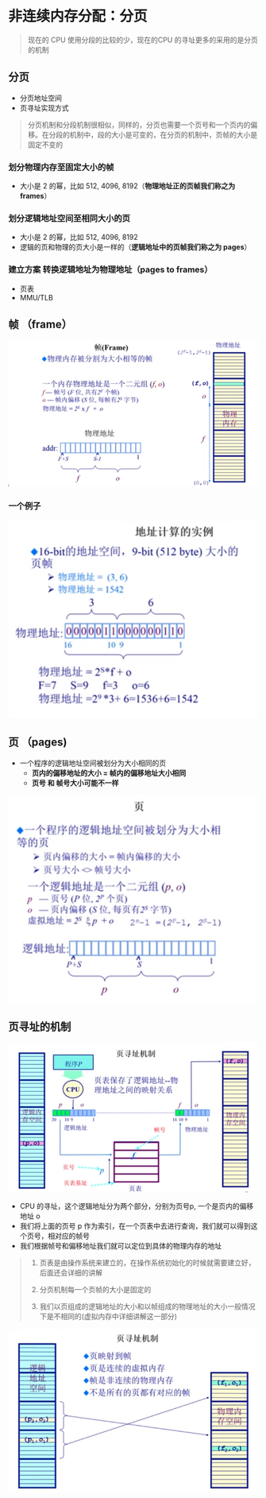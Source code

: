# 非连续内存分配：分页

> 现在的 CPU 使用分段的比较的少，现在的CPU 的寻址更多的采用的是分页的机制

## 分页

* 分页地址空间
* 页寻址实现方式

> 分页机制和分段机制很相似，同样的，分页也需要一个页号和一个页内的偏移。在分段的机制中，段的大小是可变的，在分页的机制中，页帧的大小是固定不变的

### 划分物理内存至固定大小的帧

* 大小是 2 的幂，比如 512, 4096, 8192（**物理地址正的页帧我们称之为 frames**）

### 划分逻辑地址空间至相同大小的页

* 大小是 2 的幂，比如 512, 4096, 8192
* 逻辑的页和物理的页大小是一样的（**逻辑地址中的页帧我们称之为 pages**）

### 建立方案 转换逻辑地址为物理地址（pages to frames）

* 页表
* MMU/TLB

## 帧 （frame）

![](./img/4_2_opSystem1.png)

### 一个例子

![](./img/4_2_opSystem2.png)

## 页 （pages)

* 一个程序的逻辑地址空间被划分为大小相同的页
  * **页内的偏移地址的大小 = 帧内的偏移地址大小相同**
  * **页号 和 帧号大小可能不一样**

![](./img/4_2_opSystem3.png)

## 页寻址的机制

![](./img/4_2_opSystem4.png)

* CPU 的寻址，这个逻辑地址分为两个部分，分别为页号p, 一个是页内的偏移地址 o
* 我们将上面的页号 p 作为索引，在一个页表中去进行查询，我们就可以得到这个页号，相对应的帧号
* 我们根据帧号和偏移地址我们就可以定位到具体的物理内存的地址

> 1. 页表是由操作系统来建立的，在操作系统初始化的时候就需要建立好，后面还会详细的讲解
>
> 2. 分页机制每一个页帧的大小是固定的
>
> 3. 我们以页组成的逻辑地址的大小和以帧组成的物理地址的大小一般情况下是不相同的(虚拟内存中详细讲解这一部分)



![](./img/4_2_opSystem5.png)